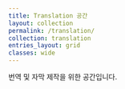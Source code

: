 ```yaml
---
title: Translation 공간
layout: collection
permalink: /translation/
collection: translation
entries_layout: grid
classes: wide
---
```


번역 및 자막 제작을 위한 공간입니다.
